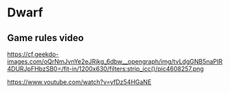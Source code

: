 # Dwarf 

## Game rules video

<picUrl> https://cf.geekdo-images.com/oQrNmJvnYe2eJRjkg_6dbw__opengraph/img/tvLdgGNB5naPIR4DURJpFHbzSB0=/fit-in/1200x630/filters:strip_icc()/pic4608257.png </picUrl>

https://www.youtube.com/watch?v=yfDz54HGaNE
